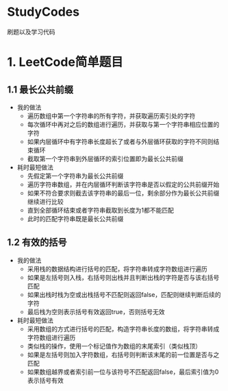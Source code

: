 # StudyCodes
刷题以及学习代码
# 1. LeetCode简单题目
## 1.1 最长公共前缀
* 我的做法
    * 遍历数组中第一个字符串的所有字符，并获取遍历索引处的字符
    * 每次循环中再对之后的数组进行遍历，并获取与第一个字符串相应位置的字符
    * 如果内层循环中有字符串长度超长了或者与外层循环获取的字符不同则结束循环
    * 截取第一个字符串到外层循环的索引位置即为最长公共前缀
* 耗时最短做法
    * 先假定第一个字符串为最长公共前缀
    * 遍历字符串数组，并在内层循环判断该字符串是否以假定的公共前缀开始
    * 如果不符合要求则截去该字符串的最后一位，剩余部分作为最长公共前缀继续进行比较
    * 直到全部循环结束或者字符串截取到长度为1都不能匹配
    * 此时的匹配字符串既是最长公共前缀
## 1.2 有效的括号
* 我的做法
    * 采用栈的数据结构进行括号的匹配，将字符串转成字符数组进行遍历
    * 如果是左括号则入栈，右括号则出栈并且判断出栈的字符是否与该右括号匹配
    * 如果出栈时栈为空或出栈括号不匹配则返回false，匹配则继续判断后续的字符
    * 最后栈为空则表示括号有效返回true，否则括号无效
* 耗时最短做法
    * 采用数组的方式进行括号的匹配，构造字符串长度的数组，将字符串转成字符数组进行遍历
    * 类似栈的操作，使用一个标记值作为数组的末尾索引（类似栈顶）
    * 如果是左括号则加入字符数组，右括号则判断该末尾的前一位置是否与之匹配
    * 如果数组越界或者索引前一位与该符号不匹配返回false，最后索引值为0表示括号有效
    
